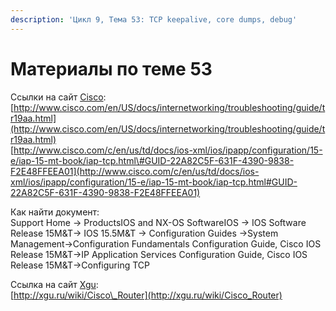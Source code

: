 ```yaml
---
description: 'Цикл 9, Тема 53: TCP keepalive, core dumps, debug'
---
```


# Материалы по теме 53

Ссылки на сайт [Cisco](http://www.cisco.com/):  
[http://www.cisco.com/en/US/docs/internetworking/troubleshooting/guide/tr19aa.html](http://www.cisco.com/en/US/docs/internetworking/troubleshooting/guide/tr19aa.html)  
[http://www.cisco.com/c/en/us/td/docs/ios-xml/ios/ipapp/configuration/15-e/iap-15-mt-book/iap-tcp.html\#GUID-22A82C5F-631F-4390-9838-F2E48FFEEA01](http://www.cisco.com/c/en/us/td/docs/ios-xml/ios/ipapp/configuration/15-e/iap-15-mt-book/iap-tcp.html#GUID-22A82C5F-631F-4390-9838-F2E48FFEEA01)

Как найти документ:  
Support Home → ProductsIOS and NX-OS SoftwareIOS → IOS Software Release 15M&T→ IOS 15.5M&T → Configuration Guides →System Management→Configuration Fundamentals Configuration Guide, Cisco IOS Release 15M&T→IP Application Services Configuration Guide, Cisco IOS Release 15M&T→Configuring TCP

Ссылка на сайт [Xgu](http://www.xgu.ru/):  
[http://xgu.ru/wiki/Cisco\_Router](http://xgu.ru/wiki/Cisco_Router)

